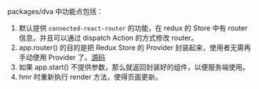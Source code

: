 packages/dva 中功能点包括：

1. 默认提供 `connected-react-router` 的功能，在 redux 的 Store 中有 router 信息，并且可以通过 dispatch Action 的方式修改 router。
2. app.router() 的目的是把 Redux Store 的 Provider 封装起来，使用者无需再手动使用 Provider 了。[源码](https://github.com/dvajs/dva/blob/3eaee309ede9cf1e255326150ee2210bd04c1abf/packages/dva/src/index.js#L94-L99)
3. 如果 app.start() 不提供参数，那么就返回封装好的组件，以便服务端使用。
4. hmr 时重新执行 render 方法，使得页面更新。

